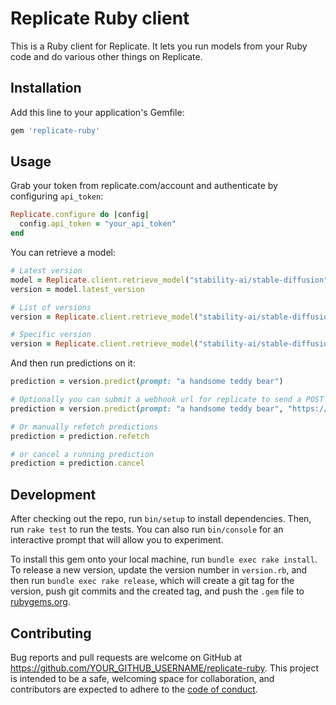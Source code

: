 # Replicate Ruby client

This is a Ruby client for Replicate. It lets you run models from your Ruby code and do various other things on Replicate.

## Installation

Add this line to your application's Gemfile:

```ruby
gem 'replicate-ruby'
```

## Usage

Grab your token from replicate.com/account and authenticate by configuring `api_token`:

```ruby
Replicate.configure do |config|
  config.api_token = "your_api_token"
end
```

You can retrieve a model:

```ruby
# Latest version
model = Replicate.client.retrieve_model("stability-ai/stable-diffusion")
version = model.latest_version

# List of versions
version = Replicate.client.retrieve_model("stability-ai/stable-diffusion", version: all)

# Specific version
version = Replicate.client.retrieve_model("stability-ai/stable-diffusion", version: "<id>")
```

And then run predictions on it:

```ruby
prediction = version.predict(prompt: "a handsome teddy bear")

# Optionally you can submit a webhook url for replicate to send a POST request once a prediction has completed
prediction = version.predict(prompt: "a handsome teddy bear", "https://webhook.url/path")

# Or manually refetch predictions
prediction = prediction.refetch

# or cancel a running prediction
prediction = prediction.cancel
```

## Development

After checking out the repo, run `bin/setup` to install dependencies. Then, run `rake test` to run the tests. You can also run `bin/console` for an interactive prompt that will allow you to experiment.

To install this gem onto your local machine, run `bundle exec rake install`. To release a new version, update the version number in `version.rb`, and then run `bundle exec rake release`, which will create a git tag for the version, push git commits and the created tag, and push the `.gem` file to [rubygems.org](https://rubygems.org).

## Contributing

Bug reports and pull requests are welcome on GitHub at https://github.com/YOUR_GITHUB_USERNAME/replicate-ruby. This project is intended to be a safe, welcoming space for collaboration, and contributors are expected to adhere to the [code of conduct](https://github.com/YOUR_GITHUB_USERNAME/replicate-ruby/blob/master/CODE_OF_CONDUCT.md).
